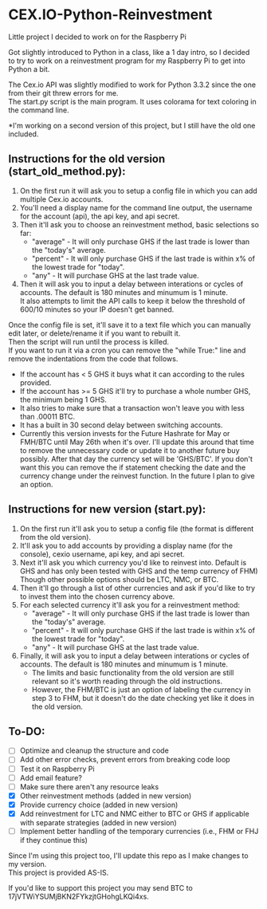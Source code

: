 ﻿CEX.IO-Python-Reinvestment
==========================
  
Little project I decided to work on for the Raspberry Pi  
  
Got slightly introduced to Python in a class, like a 1 day intro, so I decided  
to try to work on a reinvestment program for my Raspberry Pi to get into Python a bit.  
  
The Cex.io API was slightly modified to work for Python 3.3.2 since the one from their git threw errors for me.  
The start.py script is the main program. It uses colorama for text coloring in the command line.  
  
*I'm working on a second version of this project, but I still have the old one included.  
  
## Instructions for the old version (start_old_method.py):  
1. On the first run it will ask you to setup a config file in which you can add multiple Cex.io accounts.  
2. You'll need a display name for the command line output, the username for the account (api), the api key, and api secret.  
3. Then it'll ask you to choose an reinvestment method, basic selections so far:  
    * "average" - It will only purchase GHS if the last trade is lower than the "today's" average.  
    * "percent" - It will only purchase GHS if the last trade is within x% of the lowest trade for "today".  
    * "any" - It will purchase GHS at the last trade value.  
3. Then it will ask you to input a delay between interations or cycles of accounts. The default is 180 minutes and minumum is 1 minute.  
It also attempts to limit the API calls to keep it below the threshold of 600/10 minutes so your IP doesn't get banned.  
  
Once the config file is set, it'll save it to a text file which you can manually edit later, or delete/rename it if you want to rebuilt it.  
Then the script will run until the process is killed.  
If you want to run it via a cron you can remove the "while True:" line and remove the indentations from the code that follows.  
  
* If the account has < 5 GHS it buys what it can according to the rules provided.  
* If the account has >= 5 GHS it'll try to purchase a whole number GHS, the minimum being 1 GHS.  
* It also tries to make sure that a transaction won't leave you with less than .00011 BTC.  
* It has a built in 30 second delay between switching accounts.  
* Currently this version invests for the Future Hashrate for May or FMH/BTC until May 26th when it's over. I'll update this around that time to remove the unnecessary code or update it to another future buy possibly. After that day the currency set will be 'GHS/BTC'. If you don't want this you can remove the if statement checking the date and the currency change under the reinvest function. In the future I plan to give an option.  
  
## Instructions for new version (start.py):  
1. On the first run it'll ask you to setup a config file (the format is different from the old version).  
2. It'll ask you to add accounts by providing a display name (for the console), cexio username, api key, and api secret.  
3. Next it'll ask you which currency you'd like to reinvest into. Default is GHS and has only been tested with GHS and the temp currency of FHM) Though other possible options should be LTC, NMC, or BTC.  
4. Then it'll go through a list of other currencies and ask if you'd like to try to invest them into the chosen currency above.  
5. For each selected currency it'll ask you for a reinvestment method:  
	* "average" - It will only purchase GHS if the last trade is lower than the "today's" average.  
    * "percent" - It will only purchase GHS if the last trade is within x% of the lowest trade for "today".  
    * "any" - It will purchase GHS at the last trade value.  
6. Finally, it will ask you to input a delay between interations or cycles of accounts. The default is 180 minutes and minumum is 1 minute.  
	* The limits and basic functionality from the old version are still relevant so it's worth reading through the old instructions.  
	* However, the FHM/BTC is just an option of labeling the currency in step 3 to FHM, but it doesn't do the date checking yet like it does in the old version.  
  
## **To-DO:**  
 - [ ] Optimize and cleanup the structure and code  
 - [ ] Add other error checks, prevent errors from breaking code loop  
 - [ ] Test it on Raspberry Pi  
 - [ ] Add email feature?  
 - [ ] Make sure there aren't any resource leaks  
 - [x] Other reinvestment methods (added in new version)  
 - [x] Provide currency choice (added in new version)  
 - [x] Add reinvestment for LTC and NMC either to BTC or GHS if applicable with separate strategies (added in new version)  
 - [ ] Implement better handling of the temporary currencies (i.e., FHM or FHJ if they continue this)  
  
Since I'm using this project too, I'll update this repo as I make changes to my version.  
This project is provided AS-IS.  
  
If you'd like to support this project you may send BTC to 17jVTWiYSUMjBKN2FYkzjtGHohgLKQi4xs.
